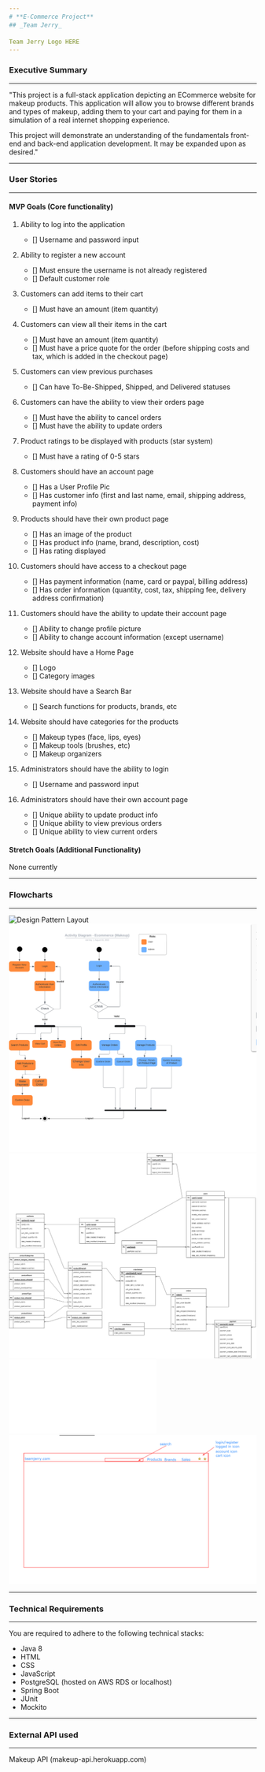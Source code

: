 ```yaml
---
# **E-Commerce Project**
## _Team Jerry_

Team Jerry Logo HERE
---
```


### Executive Summary
***
"This project is a full-stack application depicting an ECommerce website for makeup products. This application will allow you to browse different brands and types of makeup, adding them to your cart and paying for them in a simulation of a real internet shopping experience.

This project will demonstrate an understanding of the fundamentals front-end and back-end application development. It may be expanded upon as desired."

***
### User Stories
***

#### MVP Goals (Core functionality)
1. Ability to log into the application
    - [] Username and password input

2. Ability to register a new account
    - [] Must ensure the username is not already registered
    - [] Default customer role
    
3. Customers can add items to their cart
    - [] Must have an amount (item quantity)
    
4. Customers can view all their items in the cart
    - [] Must have an amount (item quantity)
    - [] Must have a price quote for the order (before shipping costs and tax, which is added in the checkout page)
    
5. Customers can view previous purchases
    - [] Can have To-Be-Shipped, Shipped, and Delivered statuses
    
6. Customers can have the ability to view their orders page
    - [] Must have the ability to cancel orders
    - [] Must have the ability to update orders
    
7. Product ratings to be displayed with products (star system)
    - [] Must have a rating of 0-5 stars
    
8. Customers should have an account page
    - [] Has a User Profile Pic
    - [] Has customer info (first and last name, email, shipping address, payment info)
    
9. Products should have their own product page
    - [] Has an image of the product
    - [] Has product info (name, brand, description, cost)
    - [] Has rating displayed
    
10. Customers should have access to a checkout page
    - [] Has payment information (name, card or paypal, billing address)
    - [] Has order information (quantity, cost, tax, shipping fee, delivery address confirmation)
    
11. Customers should have the ability to update their account page
    - [] Ability to change profile picture
    - [] Ability to change account information (except username)
    
12. Website should have a Home Page
    - [] Logo
    - [] Category images
    
13. Website should have a Search Bar
	- [] Search functions for products, brands, etc
	
14. Website should have categories for the products
    - [] Makeup types (face, lips, eyes)
    - [] Makeup tools (brushes, etc)
    - [] Makeup organizers
   
15. Administrators should have the ability to login
    - [] Username and password input
    
16. Administrators should have their own account page
    - [] Unique ability to update product info
    - [] Unique ability to view previous orders
    - [] Unique ability to view current orders
    

#### Stretch Goals (Additional Functionality)

None currently


***
### Flowcharts
***

![Design Pattern Layout](imgs/P1DesignPatternLayout.png)
![Activity](imgs/activity.jpeg)
![Logical](imgs/logical.jpg)
![Use Case](imgs/UseCaseDiagram.pdf)
![Website Example](imgs/website-ex.png)

***
### Technical Requirements
***
You are required to adhere to the following technical stacks:
- Java 8
- HTML
- CSS
- JavaScript
- PostgreSQL (hosted on AWS RDS or localhost)
- Spring Boot
- JUnit
- Mockito

***
### External API used
***

Makeup API (makeup-api.herokuapp.com)